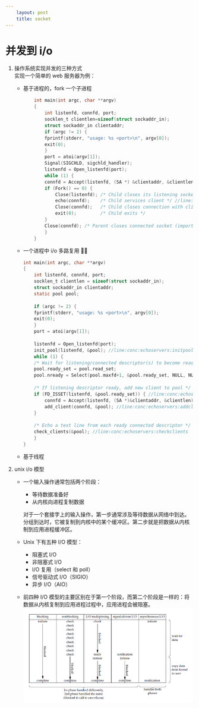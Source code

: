 ```yaml
---
    layout: post
    title: socket
---
```


# 并发到 i/o

1.  操作系统实现并发的三种方式  
    实现一个简单的 web 服务器为例：

    - 基于进程的，fork 一个子进程

      ```c
          int main(int argc, char **argv)
          {
              int listenfd, connfd, port;
              socklen_t clientlen=sizeof(struct sockaddr_in);
              struct sockaddr_in clientaddr;
              if (argc != 2) {
              fprintf(stderr, "usage: %s <port>\n", argv[0]);
              exit(0);
              }
              port = atoi(argv[1]);
              Signal(SIGCHLD, sigchld_handler);
              listenfd = Open_listenfd(port);
              while (1) {
              connfd = Accept(listenfd, (SA *) &clientaddr, &clientlen);
              if (Fork() == 0) {
                  Close(listenfd); /* Child closes its listening socket */
                  echo(connfd);    /* Child services client */ //line:conc:echoserverp:echofun
                  Close(connfd);   /* Child closes connection with client */ //line:conc:echoserverp:childclose
                  exit(0);         /* Child exits */
              }
              Close(connfd); /* Parent closes connected socket (important!) */ //line:conc:echoserverp:parentclose
              }
          }
      ```

    * 一个进程中 i/o 多路复用 

      ```c
      int main(int argc, char **argv)
      {
          int listenfd, connfd, port;
          socklen_t clientlen = sizeof(struct sockaddr_in);
          struct sockaddr_in clientaddr;
          static pool pool;

          if (argc != 2) {
          fprintf(stderr, "usage: %s <port>\n", argv[0]);
          exit(0);
          }
          port = atoi(argv[1]);

          listenfd = Open_listenfd(port);
          init_pool(listenfd, &pool); //line:conc:echoservers:initpool
          while (1) {
          /* Wait for listening/connected descriptor(s) to become ready */
          pool.ready_set = pool.read_set;
          pool.nready = Select(pool.maxfd+1, &pool.ready_set, NULL, NULL, NULL);

          /* If listening descriptor ready, add new client to pool */
          if (FD_ISSET(listenfd, &pool.ready_set)) { //line:conc:echoservers:listenfdready
              connfd = Accept(listenfd, (SA *)&clientaddr, &clientlen); //line:conc:echoservers:accept
              add_client(connfd, &pool); //line:conc:echoservers:addclient
          }

          /* Echo a text line from each ready connected descriptor */
          check_clients(&pool); //line:conc:echoservers:checkclients
          }
      }
      ```

    * 基于线程

2.  unix i/o 模型


    - 一个输入操作通常包括两个阶段：

        * 等待数据准备好
        * 从内核向进程复制数据  

        对于一个套接字上的输入操作，第一步通常涉及等待数据从网络中到达。    分组到达时，它被复制到内核中的某个缓冲区。第二步就是把数据从内核    制到应用进程缓冲区。

    - Unix 下有五种 I/O 模型：
       * 阻塞式 I/O
       * 非阻塞式 I/O
       * I/O 复用（select 和 poll）
       * 信号驱动式 I/O（SIGIO）
       * 异步 I/O（AIO）

    - 前四种 I/O 模型的主要区别在于第一个阶段，而第二个阶段是一样的：将数据从内核复制到应用进程过程中，应用进程会被阻塞。
    ![i/o](/images/unix_i:o.png)
